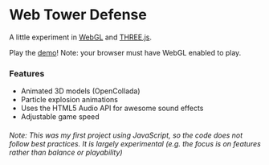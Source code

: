 Web Tower Defense
===

A little experiment in [WebGL] and [THREE.js].

Play the [demo]! Note: your browser must have WebGL enabled to play.

### Features

* Animated 3D models (OpenCollada)
* Particle explosion animations
* Uses the HTML5 Audio API for awesome sound effects
* Adjustable game speed

###### Note: This was my first project using JavaScript, so the code does not follow best practices. It is largely experimental (e.g. the focus is on features rather than balance or playability)

[WebGL]: http://en.wikipedia.org/wiki/WebGL
[THREE.js]: http://mrdoob.github.com/three.js/
[demo]: http://webtowerdefense.com/

